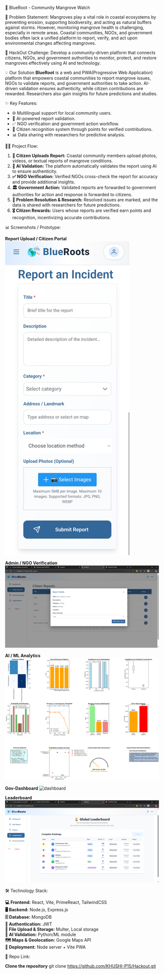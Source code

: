 🌱 BlueRoot - Community Mangrove Watch

🛑 Problem Statement: Mangroves play a vital role in coastal ecosystems by preventing erosion,
supporting biodiversity, and acting as natural buffers against storms. However, monitoring mangrove
health is challenging, especially in remote areas. Coastal communities, NGOs, and government bodies
often lack a unified platform to report, verify, and act upon environmental changes affecting
mangroves.

🌊 HackOut Challenge: Develop a community-driven platform that connects citizens, NGOs, and
government authorities to monitor, protect, and restore mangroves effectively using AI and
technology.

💡 Our Solution **BlueRoot** is a web and PWA(Progressive Web Application) platform that empowers
coastal communities to report mangrove issues, NGOs to validate reports, and government authorities
to take action. AI-driven validation ensures authenticity, while citizen contributions are rewarded.
Researchers also gain insights for future predictions and studies.

✨ Key Features:

-   🌐 Multilingual support for local community users.
-   🤖 AI-powered report validation.
-   ✅ NGO verification and government action workflow.
-   🏅 Citizen recognition system through points for verified contributions.
-   📊 Data sharing with researchers for predictive analysis.

🏃‍♂️ Project Flow:

1. **📝 Citizen Uploads Report:** Coastal community members upload photos, videos, or textual
   reports of mangrove conditions.
2. **🤖 AI Validation:** The platform automatically validates the report using AI to ensure
   authenticity.
3. **✅ NGO Verification:** Verified NGOs cross-check the report for accuracy and provide additional
   insights.
4. **🏛️ Government Action:** Validated reports are forwarded to government authorities for action
   and response is forwarded to citizens.
5. **🔬 Problem Resolution & Research:** Resolved issues are marked, and the data is shared with
   researchers for future predictions.
6. **🎖️ Citizen Rewards:** Users whose reports are verified earn points and recognition,
   incentivizing accurate contributions.

📊 Screenshots / Prototype:

**Report Upload / Citizen Portal**  
![Upload Report](client-web/src/assets/report-upload.png)

**Admin / NGO Verification**  
![NGO Verification](client-web/src/assets/ngo-report-verification.png)

**AI / ML Analytics** ![Analytics](client-web/src/assets/ai-ml-analytics.png)

**Gov-Dashboard** ![dashboard](client-web/src/assets/govt_dashboard.png)

**Leaderboard** ![leaderboard](client-web/src/assets/Leaderboard.png)

🛠️ Technology Stack:

**💻 Frontend:** React, Vite, PrimeReact, TailwindCSS  
**🖥️ Backend:** Node.js, Express.js  
**🗄️ Database:** MongoDB  
**🔐 Authentication:** JWT  
**📂 File Upload & Storage:** Multer, Local storage  
**🤖 AI Validation:** Python/ML module  
**🗺️ Maps & Geolocation:** Google Maps API  
**🚀 Deployment:** Node server + Vite PWA

🚀 Repo Link:

**Clone the repository** git clone https://github.com/KHUSHI-P15/Hackout.git
